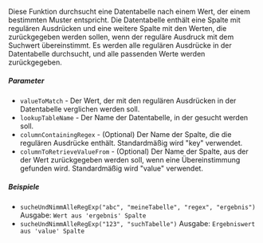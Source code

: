 Diese Funktion durchsucht eine Datentabelle nach einem Wert, der einem bestimmten Muster entspricht. Die Datentabelle enthält eine Spalte mit regulären Ausdrücken und eine weitere Spalte mit den Werten, die zurückgegeben werden sollen, wenn der reguläre Ausdruck mit dem Suchwert übereinstimmt. Es werden alle regulären Ausdrücke in der Datentabelle durchsucht, und alle passenden Werte werden zurückgegeben.

##### Parameter
* `valueToMatch` - Der Wert, der mit den regulären Ausdrücken in der Datentabelle verglichen werden soll.
* `lookupTableName` - Der Name der Datentabelle, in der gesucht werden soll.
* `columnContainingRegex` - (Optional) Der Name der Spalte, die die regulären Ausdrücke enthält. Standardmäßig wird "key" verwendet.
* `columnToRetrieveValueFrom` - (Optional) Der Name der Spalte, aus der der Wert zurückgegeben werden soll, wenn eine Übereinstimmung gefunden wird. Standardmäßig wird "value" verwendet.

##### Beispiele
* `sucheUndNimmAlleRegExp("abc", "meineTabelle", "regex", "ergebnis")` Ausgabe: `Wert aus 'ergebnis' Spalte`
* `sucheUndNimmAlleRegExp("123", "suchTabelle")` Ausgabe: `Ergebniswert aus 'value' Spalte`
